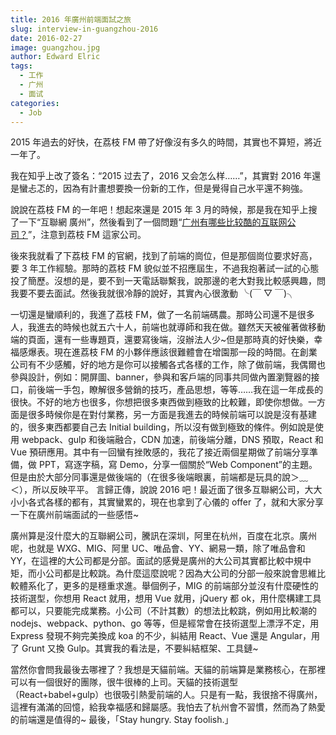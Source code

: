 ```yaml
---
title: 2016 年廣州前端面試之旅
slug: interview-in-guangzhou-2016
date: 2016-02-27
image: guangzhou.jpg
author: Edward Elric
tags:
  - 工作
  - 广州
  - 面试
categories:
  - Job
---
```


2015 年過去的好快，在荔枝 FM 帶了好像沒有多久的時間，其實也不算短，將近一年了。

我在知乎上改了簽名：“2015 过去了，2016 又会怎么样……”，其實對 2016 年還是蠻忐忑的，因為有計畫想要換一份新的工作，但是覺得自己水平還不夠強。

說說在荔枝 FM 的一年吧！想起來還是 2015 年 3 月的時候，那是我在知乎上搜了一下“互聯網 廣州”，然後看到了一個問題“[广州有哪些比较酷的互联网公司？](https://www.zhihu.com/question/19583576)”，注意到荔枝 FM 這家公司。

後來我就看了下荔枝 FM 的官網，找到了前端的崗位，但是那個崗位要求好高，要 3 年工作經驗。那時的荔枝 FM 貌似並不招應屆生，不過我抱著試一試的心態投了簡歷。沒想的是，要不到一天電話聯繫我，說那邊的老大對我比較感興趣，問我要不要去面試。然後我就很冷靜的說好，其實內心很激動 ╰(￣ ▽ ￣)╮

一切還是蠻順利的，我進了荔枝 FM，做了一名前端碼農。那時公司還不是很多人，我進去的時候也就五六十人，前端也就導師和我在做。雖然天天被催著做移動端的頁面，還有一些專題頁，還要寫後端，沒辦法人少~但是那時真的好快樂，幸福感爆表。現在進荔枝 FM 的小夥伴應該很難體會在增園那一段的時間。在創業公司有不少感觸，好的地方是你可以接觸各式各樣的工作，除了做前端，我偶爾也參與設計，例如：開屏圖、banner，參與和客戶端的同事共同做內置瀏覽器的接口，前後端一手包，瞭解很多營銷的技巧，產品思想，等等……我在這一年成長的很快。不好的地方也很多，你想把很多東西做到極致的比較難，即使你想做。一方面是很多時候你是在對付業務，另一方面是我進去的時候前端可以說是沒有基建的，很多東西都要自己去 Initial building，所以沒有做到極致的條件。例如說是使用 webpack、gulp 和後端融合，CDN 加速，前後端分離，DNS 預取，React 和 Vue 預研應用。其中有一回蠻有挫敗感的，我花了接近兩個星期做了前端分享準備，做 PPT，寫逐字稿，寫 Demo，分享一個關於“Web Component”的主題。但是由於大部分同事還是做後端的（在很多後端眼裏，前端都是玩具的說＞﹏＜），所以反映平平。
言歸正傳，說說 2016 吧！最近面了很多互聯網公司，大大小小各式各樣的都有，其實蠻累的，現在也拿到了心儀的 offer 了，就和大家分享一下在廣州前端面試的一些感悟~

廣州算是沒什麼大的互聯網公司，騰訊在深圳，阿里在杭州，百度在北京。廣州呢，也就是 WXG、MIG、阿里 UC、唯品會、YY、網易一類，除了唯品會和 YY，在這裡的大公司都是分部。面試的感覺是廣州的大公司其實都比較中規中矩，而小公司都是比較跳。為什麼這麼說呢？因為大公司的分部一般來說會思維比較體系化了，更多的是穩重求進。舉個例子，MIG 的前端部分並沒有什麼硬性的技術選型，你想用 React 就用，想用 Vue 就用，jQuery 都 ok，用什麼構建工具都可以，只要能完成業務。小公司（不計其數）的想法比較跳，例如用比較潮的 nodejs、webpack、python、go 等等，但是經常會在技術選型上漂浮不定，用 Express 發現不夠完美換成 koa 的不少，糾結用 React、Vue 還是 Angular，用了 Grunt 又換 Gulp。其實我的看法是，不要糾結框架、工具鏈~

當然你會問我最後去哪裡了？我想是天貓前端。天貓的前端算是業務核心，在那裡可以有一個很好的團隊，很牛很棒的上司。天貓的技術選型（React+babel+gulp）也很吸引熱愛前端的人。只是有一點，我很捨不得廣州，這裡有滿滿的回憶，給我幸福感和歸屬感。我怕去了杭州會不習慣，然而為了熱愛的前端還是值得的~
最後，「Stay hungry. Stay foolish.」
